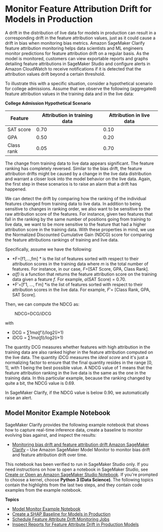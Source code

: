 # Monitor Feature Attribution Drift for Models in Production<a name="clarify-model-monitor-feature-attribution-drift"></a>

A drift in the distribution of live data for models in production can result in a corresponding drift in the feature attribution values, just as it could cause a drift in bias when monitoring bias metrics\. Amazon SageMaker Clarify feature attribution monitoring helps data scientists and ML engineers monitor predictions for feature attribution drift on a regular basis\. As the model is monitored, customers can view exportable reports and graphs detailing feature attributions in SageMaker Studio and configure alerts in Amazon CloudWatch to receive notifications if it is detected that the attribution values drift beyond a certain threshold\. 

To illustrate this with a specific situation, consider a hypothetical scenario for college admissions\. Assume that we observe the following \(aggregated\) feature attribution values in the training data and in the live data:


**College Admission Hypothetical Scenario**  

| Feature | Attribution in training data | Attribution in live data | 
| --- | --- | --- | 
| SAT score | 0\.70 | 0\.10 | 
| GPA | 0\.50 | 0\.20 | 
| Class rank | 0\.05 | 0\.70 | 

The change from training data to live data appears significant\. The feature ranking has completely reversed\. Similar to the bias drift, the feature attribution drifts might be caused by a change in the live data distribution and warrant a closer look into the model behavior on the live data\. Again, the first step in these scenarios is to raise an alarm that a drift has happened\.

We can detect the drift by comparing how the ranking of the individual features changed from training data to live data\. In addition to being sensitive to changes in ranking order, we also want to be sensitive to the raw attribution score of the features\. For instance, given two features that fall in the ranking by the same number of positions going from training to live data, we want to be more sensitive to the feature that had a higher attribution score in the training data\. With these properties in mind, we use the Normalized Discounted Cumulative Gain \(NDCG\) score for comparing the feature attributions rankings of training and live data\.

Specifically, assume we have the following:
+ *F=\[f1​,…,fm​\] * is the list of features sorted with respect to their attribution scores in the training data where *m* is the total number of features\. For instance, in our case, *F*=\[SAT Score, GPA, Class Rank\]\.
+ *a\(f\)* is a function that returns the feature attribution score on the training data given a feature *f*\. For example, *a*\(SAT Score\) = 0\.70\.
+ *F′=\[f′​1​, …, f′​m​\] *is the list of features sorted with respect to their attribution scores in the live data\. For example, *F*′= \[Class Rank, GPA, SAT Score\]\.

Then, we can compute the NDCG as:

        NDCG=DCG/iDCG​

with 
+ DCG = ∑1m*a*\(*f'i*\)/log2​\(*i*\+1\)
+ iDCG = ∑1m*a*\(*fi*\)/log2​\(*i*\+1\)

The quantity DCG measures whether features with high attribution in the training data are also ranked higher in the feature attribution computed on the live data\. The quantity iDCG measures the *ideal score* and it's just a normalizing factor to ensure that the final quantity resides in the range \[0, 1\], with 1 being the best possible value\. A NDCG value of 1 means that the feature attribution ranking in the live data is the same as the one in the training data\. In this particular example, because the ranking changed by quite a bit, the NDCG value is 0\.69\.

In SageMaker Clarify, if the NDCG value is below 0\.90, we automatically raise an alert\.

## Model Monitor Example Notebook<a name="clarify-model-monitor-sample-notebooks-feature-drift"></a>

SageMaker Clarify provides the following example notebook that shows how to capture real\-time inference data, create a baseline to monitor evolving bias against, and inspect the results: 
+ [Monitoring bias drift and feature attribution drift Amazon SageMaker Clarify](https://github.com/aws/amazon-sagemaker-examples/blob/master/sagemaker_model_monitor/fairness_and_explainability/SageMaker-Model-Monitor-Fairness-and-Explainability.ipynb) – Use Amazon SageMaker Model Monitor to monitor bias drift and feature attribution drift over time\.

This notebook has been verified to run in SageMaker Studio only\. If you need instructions on how to open a notebook in SageMaker Studio, see [Create or Open an Amazon SageMaker Studio Notebook](notebooks-create-open.md)\. If you're prompted to choose a kernel, choose **Python 3 \(Data Science\)**\. The following topics contain the highlights from the last two steps, and they contain code examples from the example notebook\. 

**Topics**
+ [Model Monitor Example Notebook](#clarify-model-monitor-sample-notebooks-feature-drift)
+ [Create a SHAP Baseline for Models in Production](clarify-model-monitor-shap-baseline.md)
+ [Schedule Feature Attribute Drift Monitoring Jobs](clarify-model-monitor-feature-attribute-drift-schedule.md)
+ [Inspect Reports for Feature Attribute Drift in Production Models](clarify-feature-attribute-drift-report.md)